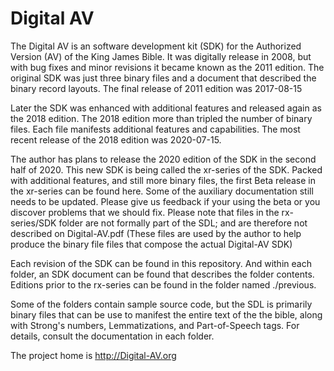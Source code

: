 # Digital AV

The Digital AV is an software development kit (SDK) for the Authorized Version (AV) of the King James Bible. It was digitally release in 2008, but with bug fixes and minor revisions it became known as the 2011 edition.  The original SDK was just three binary files and a document that described the binary record layouts.  The final release of 2011 edition was 2017-08-15

Later the SDK was enhanced with additional features and released again as the 2018 edition.  The 2018 edition more than tripled the number of binary files.  Each file manifests additional features and capabilities.  The most recent release of the 2018 edition was 2020-07-15.

The author has plans to release the 2020 edition of the SDK in the second half of 2020.  This new SDK is being called the xr-series of the SDK.  Packed with additional features, and still more binary files, the first Beta release in the xr-series can be found here.  Some of the auxiliary documentation still needs to be updated.  Please give us feedback if your using the beta or you discover problems that we should fix. Please note that files in the rx-series/SDK folder are not formally part of the SDL; and are therefore not described on Digital-AV.pdf (These files are used by the author to help produce the binary file files that compose the actual Digital-AV SDK)

Each revision of the SDK can be found in this repository.  And within each folder, an SDK document can be found that describes the folder contents.  Editions prior to the rx-series can be found in the folder named ./previous.

Some of the folders contain sample source code, but the SDL is primarily binary files that can be use to manifest the entire text of the the bible, along with Strong's numbers, Lemmatizations, and Part-of-Speech tags.  For details, consult the documentation in each folder.

The project home is http://Digital-AV.org